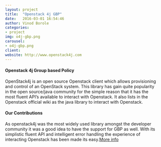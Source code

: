 ```yaml
---
layout: project
title:  "Openstack 4j GBP"
date:   2016-03-01 16:54:46
author: Vinod Borole
categories:
- project
img: o4j-gbp.png
carousel:
- o4j-gbp.png
client: 
website: http://www.openstack4j.com
---
```


#### Openstack 4j Group based Policy
OpenStack4j is an open source Openstack client which allows provisioning and control of an OpenStack system. This library has gain quite popularity in the open source/java community for the simple reason that it has the most fluent API’s available to interact with Openstack.
It also lists in the Openstack official wiki as the java library to interact with Openstack.

#### Our Contributions
As openstack4j was the most widely used library amongst the developer community it was a good idea to have the support for GBP as well. With its simplistic fluent API and intelligent error handling the experience of interacting Openstack has been made its easy.[More info]( http://gslab.com/blogs?view=entry&id=52)
